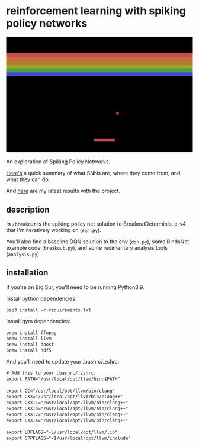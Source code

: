 # reinforcement learning with spiking policy networks

![breakout](img/breakout.jpeg)

An exploration of Spiking Policy Networks.

[Here's](https://www.notion.so/camilonotes/Spiking-neural-networks-in-reinforcement-learning-b6824ef8ce394d749ef5193c4503c3fd) 
a quick summary of what SNNs are, where they come from, and what they can do.

And [here](https://www.notion.so/camilonotes/06-22-2021-Update-e2d08e9f8f714f44be27a2961bd44cf5) are my latest results 
with the project.

## description

In `/breakout` is the spiking policy net solution to BreakoutDeterministic-v4 that I'm iteratively working on (`sqn.py`). 

You'll also find a baseline DQN solution to the env (`dqn.py`), some BindsNet example code (`breakout.py`),
and some rudimentary analysis tools (`analysis.py`).

## installation

If you're on Big Sur, you'll need to be running Python3.9.

Install python dependencies: 

```
pip3 install -r requirements.txt
```

Install gym dependencies:
```
brew install ffmpeg
brew install llvm
brew install boost
brew install hdf5
```

And you'll need to update your .bashrc/.zshrc:
```
# Add this to your .bashrc/.zshrc:
export PATH="/usr/local/opt/llvm/bin:$PATH"

export CC="/usr/local/opt/llvm/bin/clang"
export CXX="/usr/local/opt/llvm/bin/clang++"
export CXX11="/usr/local/opt/llvm/bin/clang++"
export CXX14="/usr/local/opt/llvm/bin/clang++"
export CXX17="/usr/local/opt/llvm/bin/clang++"
export CXX1X="/usr/local/opt/llvm/bin/clang++"

export LDFLAGS="-L/usr/local/opt/llvm/lib"
export CPPFLAGS="-I/usr/local/opt/llvm/include"
```

